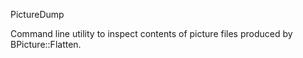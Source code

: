 PictureDump

Command line utility to inspect contents of picture files produced by BPicture::Flatten.
